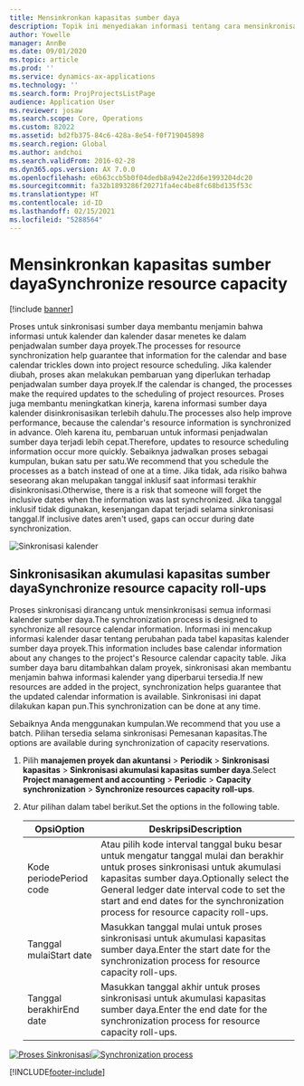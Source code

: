 ```yaml
---
title: Mensinkronkan kapasitas sumber daya
description: Topik ini menyediakan informasi tentang cara mensinkronisasi kapasitas sumber daya di seluruh kalender dan proyek.
author: Yowelle
manager: AnnBe
ms.date: 09/01/2020
ms.topic: article
ms.prod: ''
ms.service: dynamics-ax-applications
ms.technology: ''
ms.search.form: ProjProjectsListPage
audience: Application User
ms.reviewer: josaw
ms.search.scope: Core, Operations
ms.custom: 82022
ms.assetid: bd2fb375-84c6-428a-8e54-f0f719045898
ms.search.region: Global
ms.author: andchoi
ms.search.validFrom: 2016-02-28
ms.dyn365.ops.version: AX 7.0.0
ms.openlocfilehash: e6b63ccb5b0f04dedb8a942e22d6e1993204dc20
ms.sourcegitcommit: fa32b1893286f20271fa4ec4be8fc68bd135f53c
ms.translationtype: HT
ms.contentlocale: id-ID
ms.lasthandoff: 02/15/2021
ms.locfileid: "5288564"
---
```

# <a name="synchronize-resource-capacity"></a><span data-ttu-id="41620-103">Mensinkronkan kapasitas sumber daya</span><span class="sxs-lookup"><span data-stu-id="41620-103">Synchronize resource capacity</span></span>

[!include [banner](../includes/banner.md)]

<span data-ttu-id="41620-104">Proses untuk sinkronisasi sumber daya membantu menjamin bahwa informasi untuk kalender dan kalender dasar menetes ke dalam penjadwalan sumber daya proyek.</span><span class="sxs-lookup"><span data-stu-id="41620-104">The processes for resource synchronization help guarantee that information for the calendar and base calendar trickles down into project resource scheduling.</span></span> <span data-ttu-id="41620-105">Jika kalender diubah, proses akan melakukan pembaruan yang diperlukan terhadap penjadwalan sumber daya proyek.</span><span class="sxs-lookup"><span data-stu-id="41620-105">If the calendar is changed, the processes make the required updates to the scheduling of project resources.</span></span> <span data-ttu-id="41620-106">Proses juga membantu meningkatkan kinerja, karena informasi sumber daya kalender disinkronisasikan terlebih dahulu.</span><span class="sxs-lookup"><span data-stu-id="41620-106">The processes also help improve performance, because the calendar's resource information is synchronized in advance.</span></span> <span data-ttu-id="41620-107">Oleh karena itu, pembaruan untuk informasi penjadwalan sumber daya terjadi lebih cepat.</span><span class="sxs-lookup"><span data-stu-id="41620-107">Therefore, updates to resource scheduling information occur more quickly.</span></span> <span data-ttu-id="41620-108">Sebaiknya jadwalkan proses sebagai kumpulan, bukan satu per satu.</span><span class="sxs-lookup"><span data-stu-id="41620-108">We recommend that you schedule the processes as a batch instead of one at a time.</span></span> <span data-ttu-id="41620-109">Jika tidak, ada risiko bahwa seseorang akan melupakan tanggal inklusif saat informasi terakhir disinkronisasi.</span><span class="sxs-lookup"><span data-stu-id="41620-109">Otherwise, there is a risk that someone will forget the inclusive dates when the information was last synchronized.</span></span> <span data-ttu-id="41620-110">Jika tanggal inklusif tidak digunakan, kesenjangan dapat terjadi selama sinkronisasi tanggal.</span><span class="sxs-lookup"><span data-stu-id="41620-110">If inclusive dates aren't used, gaps can occur during date synchronization.</span></span>

![Sinkronisasi kalender](./media/projectresourcing04-1024x471.jpg)

## <a name="synchronize-resource-capacity-roll-ups"></a><span data-ttu-id="41620-112">Sinkronisasikan akumulasi kapasitas sumber daya</span><span class="sxs-lookup"><span data-stu-id="41620-112">Synchronize resource capacity roll-ups</span></span>

<span data-ttu-id="41620-113">Proses sinkronisasi dirancang untuk mensinkronisasi semua informasi kalender sumber daya.</span><span class="sxs-lookup"><span data-stu-id="41620-113">The synchronization process is designed to synchronize all resource calendar information.</span></span> <span data-ttu-id="41620-114">Informasi ini mencakup informasi kalender dasar tentang perubahan pada tabel kapasitas kalender sumber daya proyek.</span><span class="sxs-lookup"><span data-stu-id="41620-114">This information includes base calendar information about any changes to the project's Resource calendar capacity table.</span></span> <span data-ttu-id="41620-115">Jika sumber daya baru ditambahkan dalam proyek, sinkronisasi akan membantu menjamin bahwa informasi kalender yang diperbarui tersedia.</span><span class="sxs-lookup"><span data-stu-id="41620-115">If new resources are added in the project, synchronization helps guarantee that the updated calendar information is available.</span></span> <span data-ttu-id="41620-116">Sinkronisasi ini dapat dilakukan kapan pun.</span><span class="sxs-lookup"><span data-stu-id="41620-116">This synchronization can be done at any time.</span></span>

<span data-ttu-id="41620-117">Sebaiknya Anda menggunakan kumpulan.</span><span class="sxs-lookup"><span data-stu-id="41620-117">We recommend that you use a batch.</span></span> <span data-ttu-id="41620-118">Pilihan tersedia selama sinkronisasi Pemesanan kapasitas.</span><span class="sxs-lookup"><span data-stu-id="41620-118">The options are available during synchronization of capacity reservations.</span></span>

1. <span data-ttu-id="41620-119">Pilih **manajemen proyek dan akuntansi** &gt; **Periodik** &gt; **Sinkronisasi kapasitas** &gt; **Sinkronisasi akumulasi kapasitas sumber daya**.</span><span class="sxs-lookup"><span data-stu-id="41620-119">Select **Project management and accounting** &gt; **Periodic** &gt; **Capacity synchronization** &gt; **Synchronize resources capacity roll-ups**.</span></span>
2. <span data-ttu-id="41620-120">Atur pilihan dalam tabel berikut.</span><span class="sxs-lookup"><span data-stu-id="41620-120">Set the options in the following table.</span></span>

    | <span data-ttu-id="41620-121">Opsi</span><span class="sxs-lookup"><span data-stu-id="41620-121">Option</span></span>      | <span data-ttu-id="41620-122">Deskripsi</span><span class="sxs-lookup"><span data-stu-id="41620-122">Description</span></span> |
    |-------------|-------------|
    | <span data-ttu-id="41620-123">Kode periode</span><span class="sxs-lookup"><span data-stu-id="41620-123">Period code</span></span> | <span data-ttu-id="41620-124">Atau pilih kode interval tanggal buku besar untuk mengatur tanggal mulai dan berakhir untuk proses sinkronisasi untuk akumulasi kapasitas sumber daya.</span><span class="sxs-lookup"><span data-stu-id="41620-124">Optionally select the General ledger date interval code to set the start and end dates for the synchronization process for resource capacity roll-ups.</span></span> |
    | <span data-ttu-id="41620-125">Tanggal mulai</span><span class="sxs-lookup"><span data-stu-id="41620-125">Start date</span></span>  | <span data-ttu-id="41620-126">Masukkan tanggal mulai untuk proses sinkronisasi untuk akumulasi kapasitas sumber daya.</span><span class="sxs-lookup"><span data-stu-id="41620-126">Enter the start date for the synchronization process for resource capacity roll-ups.</span></span> |
    | <span data-ttu-id="41620-127">Tanggal berakhir</span><span class="sxs-lookup"><span data-stu-id="41620-127">End date</span></span>    | <span data-ttu-id="41620-128">Masukkan tanggal akhir untuk proses sinkronisasi untuk akumulasi kapasitas sumber daya.</span><span class="sxs-lookup"><span data-stu-id="41620-128">Enter the end date for the synchronization process for resource capacity roll-ups.</span></span> |

<span data-ttu-id="41620-129">[![Proses Sinkronisasi](./media/projectresourcing09.jpg)](./media/projectresourcing09.jpg)</span><span class="sxs-lookup"><span data-stu-id="41620-129">[![Synchronization process](./media/projectresourcing09.jpg)](./media/projectresourcing09.jpg)</span></span>


[!INCLUDE[footer-include](../includes/footer-banner.md)]